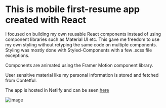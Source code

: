 # This is mobile first-resume app created with React

I focused on building my own reusable React components instead of using component libraries such as Material UI etc. This gave me freedom to use my own styling without retyping the same code on multiple components. Styling was mostly done with Styled-Components with a few .scss file exceptions.

Components are animated using the Framer Motion component library.

User sensitive material like my personal information is stored and fetched from Contetful.

The app is hosted in Netlify and can be seen [here](https://developer-resume.tech/)

![image](https://user-images.githubusercontent.com/46670139/99249089-2c23d400-2812-11eb-940f-2b16a3f4dd18.png)
